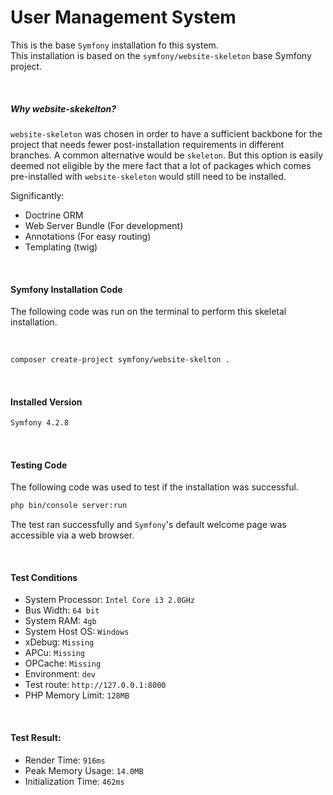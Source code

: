 # User Management System

This is the base `Symfony` installation fo this system.<br>
This installation is based on the `symfony/website-skeleton` base Symfony project.

<br>

##### Why website-skekelton?
`website-skeleton` was chosen in order to have a sufficient backbone for the project that needs fewer post-installation requirements in different branches. A common alternative would be `skeleton`. But this option is easily deemed not eligible by the mere fact that a lot of packages which comes pre-installed with `website-skeleton` would still need to be installed.<br>

Significantly: 

- Doctrine ORM
- Web Server Bundle (For development)
- Annotations (For easy routing)
- Templating (twig)

<br>

#### Symfony Installation Code
The following code was run on the terminal to perform this 
skeletal installation.

<br>

```bash
composer create-project symfony/website-skelton .
```

<br>


#### Installed Version
```bash
Symfony 4.2.8
```

<br>

#### Testing Code
The following code was used to test if the installation was successful.

```bash
php bin/console server:run
```

The test ran successfully and `Symfony`'s default welcome page was accessible via a web browser.

<br>

#### Test Conditions

- System Processor: `Intel Core i3 2.0GHz`
- Bus Width: `64 bit`
- System RAM: `4gb`
- System Host OS: `Windows`
- xDebug: `Missing`
- APCu: `Missing`
- OPCache: `Missing`
- Environment: `dev`
- Test route: `http://127.0.0.1:8000`
- PHP Memory Limit: `128MB`

<br>

#### Test Result:

- Render Time: `916ms`
- Peak Memory Usage: `14.0MB`
- Initialization Time: `462ms`
